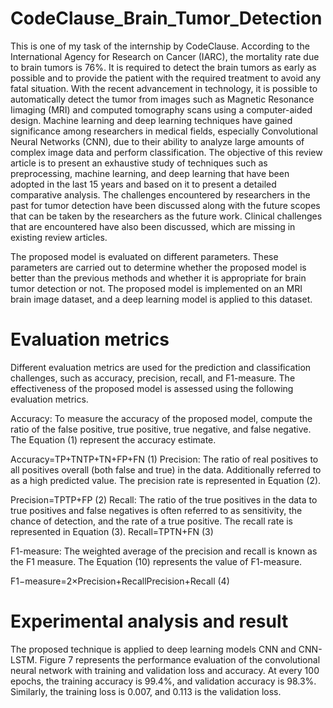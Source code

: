 # CodeClause_Brain_Tumor_Detection
This is one of my task of the internship by CodeClause.
According to the International Agency for Research on Cancer (IARC), the mortality rate due to brain tumors is 76%. 
It is required to detect the brain tumors as early as possible and to provide the patient with the required treatment to avoid any fatal situation.
With the recent advancement in technology, it is possible to automatically detect the tumor from images such as Magnetic Resonance Iimaging (MRI) 
and computed tomography scans using a computer-aided design. 
Machine learning and deep learning techniques have gained significance among researchers in medical fields, especially Convolutional Neural Networks (CNN),
due to their ability to analyze large amounts of complex image data and perform classification.
The objective of this review article is to present an exhaustive study of techniques such as preprocessing, machine learning, and deep learning
that have been adopted in the last 15 years and based on it to present a detailed comparative analysis.
The challenges encountered by researchers in the past for tumor detection have been discussed along with the future scopes that can be taken by the researchers
as the future work. Clinical challenges that are encountered have also been discussed, which are missing in existing review articles.

The proposed model is evaluated on different parameters. These parameters are carried out to determine whether the proposed model is better than the previous methods and whether it is appropriate for brain tumor detection or not. The proposed model is implemented on an MRI brain image dataset, and a deep learning model is applied to this dataset.

# Evaluation metrics
Different evaluation metrics are used for the prediction and classification challenges, such as accuracy, precision, recall, and F1-measure. The effectiveness of the proposed model is assessed using the following evaluation metrics.

Accuracy: To measure the accuracy of the proposed model, compute the ratio of the false positive, true positive, true negative, and false negative. The Equation (1) represent the accuracy estimate.

Accuracy=TP+TNTP+TN+FP+FN    (1)
Precision: The ratio of real positives to all positives overall (both false and true) in the data. Additionally referred to as a high predicted value. The precision rate is represented in Equation (2).

Precision=TPTP+FP    (2)
Recall: The ratio of the true positives in the data to true positives and false negatives is often referred to as sensitivity, the chance of detection, and the rate of a true positive. The recall rate is represented in Equation (3).
Recall=TPTN+FN    (3)
 
F1-measure: The weighted average of the precision and recall is known as the F1 measure. The Equation (10) represents the value of F1-measure.

F1−measure=2×Precision+RecallPrecision+Recall    (4)

# Experimental analysis and result
The proposed technique is applied to deep learning models CNN and CNN-LSTM. Figure 7 represents the performance evaluation of the convolutional neural network with training and validation loss and accuracy. At every 100 epochs, the training accuracy is 99.4%, and validation accuracy is 98.3%. Similarly, the training loss is 0.007, and 0.113 is the validation loss.
